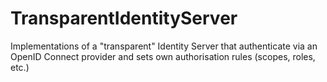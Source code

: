 # TransparentIdentityServer
Implementations of a "transparent" Identity Server that authenticate via an OpenID Connect provider and sets own authorisation rules (scopes, roles, etc.)
